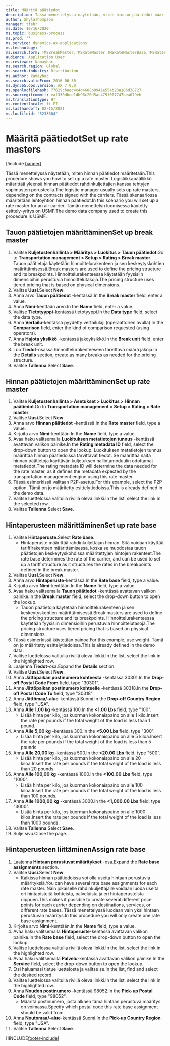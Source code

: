 ```yaml
---
title: Määritä päätiedot
description: Tässä menettelyssä näytetään, miten hinnan päätiedot määritetään.
author: ShylaThompson
manager: tfehr
ms.date: 10/16/2020
ms.topic: business-process
ms.prod: ''
ms.service: dynamics-ax-applications
ms.technology: ''
ms.search.form: TMSBreakMaster,TMSRateMaster,TMSRateMasterBase,TMSRateBaseType, TMSRouteWorkbench
audience: Application User
ms.reviewer: kamaybac
ms.search.region: Global
ms.search.industry: Distribution
ms.author: kamaybac
ms.search.validFrom: 2016-06-30
ms.dyn365.ops.version: AX 7.0.0
ms.openlocfilehash: 77629cbaec4c4d4608b8941e55ab23a106d38727
ms.sourcegitcommit: eaf330dbee1db96c20d5ac479f007747bea079eb
ms.translationtype: HT
ms.contentlocale: fi-FI
ms.lasthandoff: 02/15/2021
ms.locfileid: "5233604"
---
```

# <a name="set-up-rate-masters"></a><span data-ttu-id="a82de-103">Määritä päätiedot</span><span class="sxs-lookup"><span data-stu-id="a82de-103">Set up rate masters</span></span>

[!include [banner](../../includes/banner.md)]

<span data-ttu-id="a82de-104">Tässä menettelyssä näytetään, miten hinnan päätiedot määritetään.</span><span class="sxs-lookup"><span data-stu-id="a82de-104">This procedure shows you how to set up a rate master.</span></span> <span data-ttu-id="a82de-105">Logistiikkapäällikkö määrittää yleensä hinnan päätiedot rahdinkuljettajien kanssa tehtyjen sopimusten perusteella.</span><span class="sxs-lookup"><span data-stu-id="a82de-105">The logistic manager usually sets up rate masters, depending on the contracts signed with the carriers.</span></span> <span data-ttu-id="a82de-106">Tässä skenaariossa määritetään lentoyhtiön hinnan päätiedot.</span><span class="sxs-lookup"><span data-stu-id="a82de-106">In this scenario you will set up a rate master for an air carrier.</span></span> <span data-ttu-id="a82de-107">Tämän menettelyn luomisessa käytetty esittely-yritys on USMF.</span><span class="sxs-lookup"><span data-stu-id="a82de-107">The demo data company used to create this procedure is USMF.</span></span>

## <a name="set-up-break-master"></a><span data-ttu-id="a82de-108">Tauon päätietojen määrittäminen</span><span class="sxs-lookup"><span data-stu-id="a82de-108">Set up break master</span></span>

1. <span data-ttu-id="a82de-109">Valitse **Kuljetustenhallinta > Määritys > Luokitus > Tauon päätiedot**.</span><span class="sxs-lookup"><span data-stu-id="a82de-109">Go to **Transportation management > Setup > Rating > Break master**.</span></span> <span data-ttu-id="a82de-110">Tauon päätietoja käytetään hinnoittelurakenteen ja sen keskeytyskohtien määrittämisessä.</span><span class="sxs-lookup"><span data-stu-id="a82de-110">Break masters are used to define the pricing structure and its breakpoints.</span></span> <span data-ttu-id="a82de-111">Hinnoittelurakenteessa käytetään fyysisiin dimensioihin perustuvia hinnoittelutasoja.</span><span class="sxs-lookup"><span data-stu-id="a82de-111">The pricing structure uses tiered pricing that is based on physical dimensions.</span></span>  
1. <span data-ttu-id="a82de-112">Valitse **Uusi**.</span><span class="sxs-lookup"><span data-stu-id="a82de-112">Select **New**.</span></span>
1. <span data-ttu-id="a82de-113">Anna arvo **Tauon päätiedot** -kentässä.</span><span class="sxs-lookup"><span data-stu-id="a82de-113">In the **Break master** field, enter a value.</span></span>
1. <span data-ttu-id="a82de-114">Anna **Nimi**-kenttään arvo.</span><span class="sxs-lookup"><span data-stu-id="a82de-114">In the **Name** field, enter a value.</span></span>
1. <span data-ttu-id="a82de-115">Valitse **Tietotyyppi**-kentässä tietotyyppi.</span><span class="sxs-lookup"><span data-stu-id="a82de-115">In the **Data type** field, select the data type.</span></span>
1. <span data-ttu-id="a82de-116">Anna **Vertailu**-kentässä pyydetty vertailulaji (operaattorien avulla).</span><span class="sxs-lookup"><span data-stu-id="a82de-116">In the **Comparison** field, enter the kind of comparison requested (using operators).</span></span>
1. <span data-ttu-id="a82de-117">Anna **Hajota yksikkö** -kentässä jakoyksikkö.</span><span class="sxs-lookup"><span data-stu-id="a82de-117">In the **Break unit** field, enter the break unit.</span></span>
1. <span data-ttu-id="a82de-118">Luo **Tiedot**-osassa hinnoittelurakenteeseen tarvittava määrä jakoja.</span><span class="sxs-lookup"><span data-stu-id="a82de-118">In the **Details** section, create as many breaks as needed for the pricing structure.</span></span>
1. <span data-ttu-id="a82de-119">Valitse **Tallenna**.</span><span class="sxs-lookup"><span data-stu-id="a82de-119">Select **Save**.</span></span>

## <a name="set-up-rate-master"></a><span data-ttu-id="a82de-120">Hinnan päätietojen määrittäminen</span><span class="sxs-lookup"><span data-stu-id="a82de-120">Set up rate master</span></span>

1. <span data-ttu-id="a82de-121">Valitse **Kuljetustenhallinta > Asetukset > Luokitus > Hinnan päätiedot**.</span><span class="sxs-lookup"><span data-stu-id="a82de-121">Go to **Transportation management > Setup > Rating > Rate master**.</span></span>
1. <span data-ttu-id="a82de-122">Valitse **Uusi**.</span><span class="sxs-lookup"><span data-stu-id="a82de-122">Select **New**.</span></span>
1. <span data-ttu-id="a82de-123">Anna arvo **Hinnan päätiedot** -kentässä.</span><span class="sxs-lookup"><span data-stu-id="a82de-123">In the **Rate master** field, type a value.</span></span>
1. <span data-ttu-id="a82de-124">Kirjoita arvo **Nimi**-kenttään.</span><span class="sxs-lookup"><span data-stu-id="a82de-124">In the **Name** field, type a value.</span></span>
1. <span data-ttu-id="a82de-125">Avaa haku valitsemalla **Luokituksen metatietojen tunnus** -kentässä avattavan valikon painike.</span><span class="sxs-lookup"><span data-stu-id="a82de-125">In the **Rating metadata ID** field, select the drop-down button to open the lookup.</span></span> <span data-ttu-id="a82de-126">Luokituksen metatietojen tunnus määrittää hinnan päätiedoissa tarvittavat tiedot. Se määrittää näitä hinnan päätietoja käyttävän kuljetuksen hallintamoduulin odottamat metatiedot.</span><span class="sxs-lookup"><span data-stu-id="a82de-126">The rating metadata ID will determine the data needed for the rate master, as it defines the metadata expected by the transportation management engine using this rate master.</span></span>  
1. <span data-ttu-id="a82de-127">Tässä esimerkissä valitaan P2P-asetus.</span><span class="sxs-lookup"><span data-stu-id="a82de-127">For this example, select the P2P option.</span></span> <span data-ttu-id="a82de-128">Tämä on jo määritetty esittelytiedoissa.</span><span class="sxs-lookup"><span data-stu-id="a82de-128">This is already defined in the demo data.</span></span>
1. <span data-ttu-id="a82de-129">Valitse luettelossa valitulla rivillä oleva linkki.</span><span class="sxs-lookup"><span data-stu-id="a82de-129">In the list, select the link in the selected row.</span></span>
1. <span data-ttu-id="a82de-130">Valitse **Tallenna**.</span><span class="sxs-lookup"><span data-stu-id="a82de-130">Select **Save**.</span></span>

## <a name="set-up-rate-base"></a><span data-ttu-id="a82de-131">Hintaperusteen määrittäminen</span><span class="sxs-lookup"><span data-stu-id="a82de-131">Set up rate base</span></span>

1. <span data-ttu-id="a82de-132">Valitse **Hintaperuste**.</span><span class="sxs-lookup"><span data-stu-id="a82de-132">Select **Rate base**.</span></span>
    * <span data-ttu-id="a82de-133">Hintaperuste määrittää rahdinkuljettajan hinnan. Sitä voidaan käyttää tariffirakenteen määrittämisessä, koska se muodostaa tauon päätietojen keskeytyskohdissa määritettyjen hintojen rakenteet.</span><span class="sxs-lookup"><span data-stu-id="a82de-133">The rate base determines the rate of the carrier, and can be used to set up a tariff structure as it structures the rates in the breakpoints defined in the break master.</span></span>  
2. <span data-ttu-id="a82de-134">Valitse **Uusi**.</span><span class="sxs-lookup"><span data-stu-id="a82de-134">Select **New**.</span></span>
3. <span data-ttu-id="a82de-135">Anna arvo **Hintaperuste**-kentässä.</span><span class="sxs-lookup"><span data-stu-id="a82de-135">In the **Rate base** field, type a value.</span></span>
4. <span data-ttu-id="a82de-136">Kirjoita arvo **Nimi**-kenttään.</span><span class="sxs-lookup"><span data-stu-id="a82de-136">In the **Name** field, type a value.</span></span>
5. <span data-ttu-id="a82de-137">Avaa haku valitsemalla **Tauon päätiedot** -kentässä avattavan valikon painike.</span><span class="sxs-lookup"><span data-stu-id="a82de-137">In the **Break master** field, select the drop-down button to open the lookup.</span></span>
    * <span data-ttu-id="a82de-138">Tauon päätietoja käytetään hinnoittelurakenteen ja sen keskeytyskohtien määrittämisessä.</span><span class="sxs-lookup"><span data-stu-id="a82de-138">Break masters are used to define the pricing structure and its breakpoints.</span></span> <span data-ttu-id="a82de-139">Hinnoittelurakenteessa käytetään fyysisiin dimensioihin perustuvia hinnoittelutasoja.</span><span class="sxs-lookup"><span data-stu-id="a82de-139">The pricing structure uses tiered pricing that is based on physical dimensions.</span></span>  
6. <span data-ttu-id="a82de-140">Tässä esimerkissä käytetään painoa.</span><span class="sxs-lookup"><span data-stu-id="a82de-140">For this example, use weight.</span></span> <span data-ttu-id="a82de-141">Tämä on jo määritetty esittelytiedoissa.</span><span class="sxs-lookup"><span data-stu-id="a82de-141">This is already defined in the demo data.</span></span>
7. <span data-ttu-id="a82de-142">Valitse luettelossa valitulla rivillä oleva linkki.</span><span class="sxs-lookup"><span data-stu-id="a82de-142">In the list, select the link in the highlighted row.</span></span>
8. <span data-ttu-id="a82de-143">Laajenna **Tiedot**-osa.</span><span class="sxs-lookup"><span data-stu-id="a82de-143">Expand the **Details** section.</span></span>
9. <span data-ttu-id="a82de-144">Valitse **Uusi**.</span><span class="sxs-lookup"><span data-stu-id="a82de-144">Select **New**.</span></span>
10. <span data-ttu-id="a82de-145">Anna **Jättöpaikan postinumero kohteesta** -kentässä 30301.</span><span class="sxs-lookup"><span data-stu-id="a82de-145">In the **Drop-off Postal Code From** field, type "30301".</span></span>
11. <span data-ttu-id="a82de-146">Anna **Jättöpaikan postinumero kohteelle** -kentässä 30318.</span><span class="sxs-lookup"><span data-stu-id="a82de-146">In the **Drop-off Postal Code To** field, type "30318".</span></span>
12. <span data-ttu-id="a82de-147">Anna **Jättömaa/-alue**-kentässä Suomi.</span><span class="sxs-lookup"><span data-stu-id="a82de-147">In the **Drop-off Country Region** field, type "USA".</span></span>
13. <span data-ttu-id="a82de-148">Anna **Alle 1,00 kg** -kentässä 100.</span><span class="sxs-lookup"><span data-stu-id="a82de-148">In the **<1.00 Lbs** field, type "100".</span></span>
    * <span data-ttu-id="a82de-149">Lisää hinta per kilo, jos kuorman kokonaispaino on alle 1 kilo.</span><span class="sxs-lookup"><span data-stu-id="a82de-149">Insert the rate per pounds if the total weight of the load is less than 1 pound.</span></span>  
14. <span data-ttu-id="a82de-150">Anna **Alle 5,00 kg** -kentässä 300.</span><span class="sxs-lookup"><span data-stu-id="a82de-150">In the **<5.00 Lbs** field, type "300".</span></span>
    * <span data-ttu-id="a82de-151">Lisää hinta per kilo, jos kuorman kokonaispaino on alle 5 kiloa.</span><span class="sxs-lookup"><span data-stu-id="a82de-151">Insert the rate per pounds if the total weight of the load is less than 5 pounds.</span></span>  
15. <span data-ttu-id="a82de-152">Anna **Alle 20,00 kg** -kentässä 500.</span><span class="sxs-lookup"><span data-stu-id="a82de-152">In the **<20.00 Lbs** field, type "500".</span></span>
    * <span data-ttu-id="a82de-153">Lisää hinta per kilo, jos kuorman kokonaispaino on alle 20 kiloa.</span><span class="sxs-lookup"><span data-stu-id="a82de-153">Insert the rate per pounds if the total weight of the load is less than 20 pounds.</span></span>  
16. <span data-ttu-id="a82de-154">Anna **Alle 100,00 kg** -kentässä 1000.</span><span class="sxs-lookup"><span data-stu-id="a82de-154">In the **<100.00 Lbs** field, type "1000".</span></span>
    * <span data-ttu-id="a82de-155">Lisää hinta per kilo, jos kuorman kokonaispaino on alle 100 kiloa.</span><span class="sxs-lookup"><span data-stu-id="a82de-155">Insert the rate per pounds if the total weight of the load is less than 100 pounds.</span></span>  
17. <span data-ttu-id="a82de-156">Anna **Alle 1000,00 kg** -kentässä 3000.</span><span class="sxs-lookup"><span data-stu-id="a82de-156">In the **<1,000.00 Lbs** field, type "3000".</span></span>
    * <span data-ttu-id="a82de-157">Lisää hinta per kilo, jos kuorman kokonaispaino on alle 1000 kiloa.</span><span class="sxs-lookup"><span data-stu-id="a82de-157">Insert the rate per pounds if the total weight of the load is less than 1000 pounds.</span></span>  
18. <span data-ttu-id="a82de-158">Valitse **Tallenna**.</span><span class="sxs-lookup"><span data-stu-id="a82de-158">Select **Save**.</span></span>
19. <span data-ttu-id="a82de-159">Sulje sivu.</span><span class="sxs-lookup"><span data-stu-id="a82de-159">Close the page.</span></span>

## <a name="assign-rate-base"></a><span data-ttu-id="a82de-160">Hintaperusteen liittäminen</span><span class="sxs-lookup"><span data-stu-id="a82de-160">Assign rate base</span></span>

1. <span data-ttu-id="a82de-161">Laajenna **Hintaan perustuvat määritykset** -osa.</span><span class="sxs-lookup"><span data-stu-id="a82de-161">Expand the **Rate base assignments** section.</span></span>
2. <span data-ttu-id="a82de-162">Valitse **Uusi**.</span><span class="sxs-lookup"><span data-stu-id="a82de-162">Select **New**.</span></span>
    * <span data-ttu-id="a82de-163">Kaikissa hinnan päätiedoissa voi olla useita hintaan perustuvia määrityksiä.</span><span class="sxs-lookup"><span data-stu-id="a82de-163">You can have several rate base assignments for each rate master.</span></span> <span data-ttu-id="a82de-164">Näin jokaiselle rahdinkuljettajalle voidaan luoda useita eri hintapisteitä kohteista, palveluista ja eri hintaperusteista riippuen.</span><span class="sxs-lookup"><span data-stu-id="a82de-164">This makes it possible to create several different price points for each carrier depending on destinations, services, or different rate bases.</span></span> <span data-ttu-id="a82de-165">Tässä menettelyssä luodaan vain yksi hintaan perustuvan määritys.</span><span class="sxs-lookup"><span data-stu-id="a82de-165">In this procedure you will only create one rate base assignment.</span></span>  
3. <span data-ttu-id="a82de-166">Kirjoita arvo **Nimi**-kenttään.</span><span class="sxs-lookup"><span data-stu-id="a82de-166">In the **Name** field, type a value.</span></span>
4. <span data-ttu-id="a82de-167">Avaa haku valitsemalla **Hintaperuste**-kentässä avattavan valikon painike.</span><span class="sxs-lookup"><span data-stu-id="a82de-167">In the **Rate base** field, select the drop-down button to open the lookup.</span></span>
5. <span data-ttu-id="a82de-168">Valitse luettelossa valitulla rivillä oleva linkki.</span><span class="sxs-lookup"><span data-stu-id="a82de-168">In the list, select the link in the highlighted row.</span></span>
6. <span data-ttu-id="a82de-169">Avaa haku valitsemalla **Palvelu**-kentässä avattavan valikon painike.</span><span class="sxs-lookup"><span data-stu-id="a82de-169">In the **Service** field, select the drop-down button to open the lookup.</span></span>
7. <span data-ttu-id="a82de-170">Etsi haluamasi tietue luettelosta ja valitse se.</span><span class="sxs-lookup"><span data-stu-id="a82de-170">In the list, find and select the desired record.</span></span>
8. <span data-ttu-id="a82de-171">Valitse luettelossa valitulla rivillä oleva linkki.</span><span class="sxs-lookup"><span data-stu-id="a82de-171">In the list, select the link in the highlighted row.</span></span>
9. <span data-ttu-id="a82de-172">Anna **Noudon postinumero** -kentässä 98052.</span><span class="sxs-lookup"><span data-stu-id="a82de-172">In the **Pick-up Postal Code** field, type "98052".</span></span>
    * <span data-ttu-id="a82de-173">Määritä postinumero, josta alkaen tämä hintaan perustuva määritys on voimassa.</span><span class="sxs-lookup"><span data-stu-id="a82de-173">Specify which postal code this rate base assignment should be valid from.</span></span>
10. <span data-ttu-id="a82de-174">Anna **Noutomaa/-alue**-kentässä Suomi.</span><span class="sxs-lookup"><span data-stu-id="a82de-174">In the **Pick-up Country Region** field, type "USA".</span></span>
11. <span data-ttu-id="a82de-175">Valitse **Tallenna**.</span><span class="sxs-lookup"><span data-stu-id="a82de-175">Select **Save**.</span></span>


[!INCLUDE[footer-include](../../../includes/footer-banner.md)]